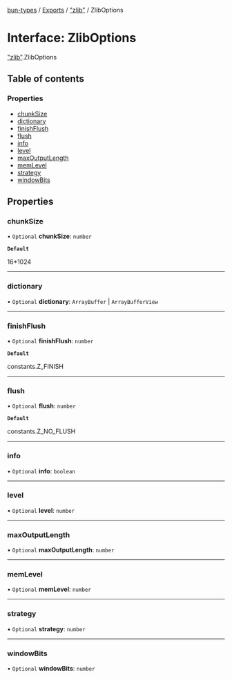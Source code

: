 [bun-types](https://github.com/oven-sh/bun-types/blob/master/api-docs/README.md) / [Exports](https://github.com/oven-sh/bun-types/blob/master/api-docs/modules.md) / ["zlib"](https://github.com/oven-sh/bun-types/blob/master/api-docs/modules/zlib_.md) / ZlibOptions

# Interface: ZlibOptions

["zlib"](https://github.com/oven-sh/bun-types/blob/master/api-docs/modules/zlib_.md).ZlibOptions

## Table of contents

### Properties

- [chunkSize](https://github.com/oven-sh/bun-types/blob/master/api-docs/interfaces/zlib_.ZlibOptions.md#chunksize)
- [dictionary](https://github.com/oven-sh/bun-types/blob/master/api-docs/interfaces/zlib_.ZlibOptions.md#dictionary)
- [finishFlush](https://github.com/oven-sh/bun-types/blob/master/api-docs/interfaces/zlib_.ZlibOptions.md#finishflush)
- [flush](https://github.com/oven-sh/bun-types/blob/master/api-docs/interfaces/zlib_.ZlibOptions.md#flush)
- [info](https://github.com/oven-sh/bun-types/blob/master/api-docs/interfaces/zlib_.ZlibOptions.md#info)
- [level](https://github.com/oven-sh/bun-types/blob/master/api-docs/interfaces/zlib_.ZlibOptions.md#level)
- [maxOutputLength](https://github.com/oven-sh/bun-types/blob/master/api-docs/interfaces/zlib_.ZlibOptions.md#maxoutputlength)
- [memLevel](https://github.com/oven-sh/bun-types/blob/master/api-docs/interfaces/zlib_.ZlibOptions.md#memlevel)
- [strategy](https://github.com/oven-sh/bun-types/blob/master/api-docs/interfaces/zlib_.ZlibOptions.md#strategy)
- [windowBits](https://github.com/oven-sh/bun-types/blob/master/api-docs/interfaces/zlib_.ZlibOptions.md#windowbits)

## Properties

### chunkSize

• `Optional` **chunkSize**: `number`

**`Default`**

16*1024

___

### dictionary

• `Optional` **dictionary**: `ArrayBuffer` \| `ArrayBufferView`

___

### finishFlush

• `Optional` **finishFlush**: `number`

**`Default`**

constants.Z_FINISH

___

### flush

• `Optional` **flush**: `number`

**`Default`**

constants.Z_NO_FLUSH

___

### info

• `Optional` **info**: `boolean`

___

### level

• `Optional` **level**: `number`

___

### maxOutputLength

• `Optional` **maxOutputLength**: `number`

___

### memLevel

• `Optional` **memLevel**: `number`

___

### strategy

• `Optional` **strategy**: `number`

___

### windowBits

• `Optional` **windowBits**: `number`
